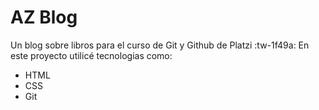 # AZ Blog
Un blog sobre libros para el curso de Git y Github de Platzi :tw-1f49a:
En este proyecto utilicé tecnologias como: 
- HTML
- CSS
- Git
